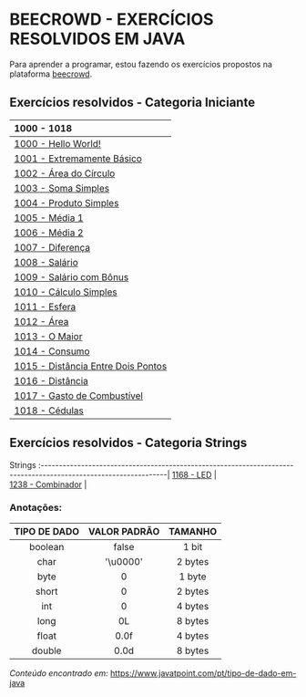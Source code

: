 
# BEECROWD - EXERCÍCIOS RESOLVIDOS EM JAVA

Para aprender a programar, estou fazendo os exercícios propostos na plataforma [beecrowd](https://www.beecrowd.com.br/judge/en/login).

## Exercícios resolvidos - Categoria Iniciante
1000 - 1018                                                                                                      |
:----------------------------------------------------------------------------------------------------------------|
[1000 - Hello World!](https://github.com/guto-silva/beecrowd-java/blob/master/BeeCrowd1000.java)                 |  
[1001 - Extremamente Básico](https://github.com/guto-silva/beecrowd-java/blob/master/BeeCrowd1001.java)          |
[1002 - Área do Círculo](https://github.com/guto-silva/beecrowd-java/blob/master/BeeCrowd1002.java)              |
[1003 - Soma Simples](https://github.com/guto-silva/beecrowd-java/blob/master/BeeCrowd1003.java)                 |
[1004 - Produto Simples](https://github.com/guto-silva/beecrowd-java/blob/master/BeeCrowd1004.java)              |
[1005 - Média 1](https://github.com/guto-silva/beecrowd-java/blob/master/BeeCrowd1005.java)                      |
[1006 - Média 2](https://github.com/guto-silva/beecrowd-java/blob/master/BeeCrowd1006.java)                      |
[1007 - Diferença](https://github.com/guto-silva/beecrowd-java/blob/master/BeeCrowd1007.java)                    |
[1008 - Salário](https://github.com/guto-silva/beecrowd-java/blob/master/BeeCrowd1008.java)                      |
[1009 - Salário com Bônus](https://github.com/guto-silva/beecrowd-java/blob/master/BeeCrowd1009.java)            |
[1010 - Cálculo Simples](https://github.com/guto-silva/beecrowd-java/blob/master/BeeCrowd1010.java)              |
[1011 - Esfera](https://github.com/guto-silva/beecrowd-java/blob/master/BeeCrowd1011.java)                       |
[1012 - Área](https://github.com/guto-silva/beecrowd-java/blob/master/BeeCrowd1012.java)                         |
[1013 - O Maior](https://github.com/guto-silva/beecrowd-java/blob/master/BeeCrowd1013.java)                      |
[1014 - Consumo](https://github.com/guto-silva/beecrowd-java/blob/master/BeeCrowd1014.java)                      |
[1015 - Distância Entre Dois Pontos](https://github.com/guto-silva/beecrowd-java/blob/master/BeeCrowd1015.java)  |  
[1016 - Distância](https://github.com/guto-silva/beecrowd-java/blob/master/BeeCrowd1016.java)                    |
[1017 - Gasto de Combustível](https://github.com/guto-silva/beecrowd-java/blob/master/BeeCrowd1017.java)         |  
[1018 - Cédulas](https://github.com/guto-silva/beecrowd-java/blob/master/BeeCrowd1018.java)                      |


## Exercícios resolvidos - Categoria Strings

Strings
:----------------------------------------------------------------------------------------------------------------|
[1168 - LED](https://github.com/guto-silva/beecrowd-java/blob/master/BeeCrowd1168.java)                          |  
[1238 - Combinador](https://github.com/guto-silva/beecrowd-java/blob/master/BeeCrowd1238.java)                   |  

### Anotações:

TIPO DE DADO | VALOR PADRÃO | TAMANHO 
:-----------:|:------------:|:-------:
boolean      | false        | 1 bit
char         | '\u0000'     | 2 bytes
byte         | 0            | 1 byte
short        | 0            | 2 bytes
int          | 0            | 4 bytes
long         | 0L           | 8 bytes
float        | 0.0f         | 4 bytes
double       | 0.0d         | 8 bytes

*Conteúdo encontrado em:* <https://www.javatpoint.com/pt/tipo-de-dado-em-java> 
